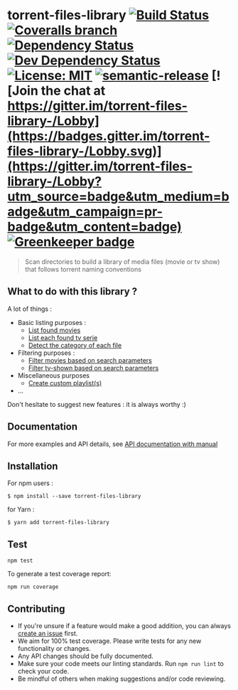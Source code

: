 # torrent-files-library [![Build Status](https://img.shields.io/travis/jy95/torrent-files-library.svg)](https://travis-ci.org/jy95/torrent-files-library)  [![Coveralls branch](https://img.shields.io/coveralls/jy95/torrent-files-library/master.svg)](https://coveralls.io/github/jy95/torrent-files-library?branch=master) [![Dependency Status](https://img.shields.io/david/jy95/torrent-files-library.svg)](https://david-dm.org/jy95/torrent-files-library)  [![Dev Dependency Status](https://img.shields.io/david/dev/jy95/torrent-files-library.svg)](https://david-dm.org/jy95/torrent-files-library?type=dev) [![License: MIT](https://img.shields.io/badge/License-MIT-yellow.svg)](https://opensource.org/licenses/MIT)  [![semantic-release](https://img.shields.io/badge/%20%20%F0%9F%93%A6%F0%9F%9A%80-semantic--release-e10079.svg)](https://github.com/semantic-release/semantic-release) [![Join the chat at https://gitter.im/torrent-files-library-/Lobby](https://badges.gitter.im/torrent-files-library-/Lobby.svg)](https://gitter.im/torrent-files-library-/Lobby?utm_source=badge&utm_medium=badge&utm_campaign=pr-badge&utm_content=badge)  [![Greenkeeper badge](https://badges.greenkeeper.io/jy95/torrent-files-library.svg)](https://greenkeeper.io/)
> Scan directories to build a library of media files (movie or tv show) that follows torrent naming conventions

## What to do with this library ?

A lot of things :
* Basic listing purposes :
    * [List found movies](https://jy95.github.io/torrent-files-library/manual/listFoundMovies.html)
    * [List each found tv serie](https://jy95.github.io/torrent-files-library/manual/listEachTvSerie.html)
    * [Detect the category of each file](https://jy95.github.io/torrent-files-library/manual/getCategoryForEachFile.html)
* Filtering purposes :
    * [Filter movies based on search parameters](https://jy95.github.io/torrent-files-library/manual/filterMoviesByParameters.html)
    * [Filter tv-shown based on search parameters](https://jy95.github.io/torrent-files-library/manual/filterTvSeriesByParameters.html)
* Miscellaneous purposes
    * [Create custom playlist(s)](https://jy95.github.io/torrent-files-library/manual/createPlaylist.html)
* ...

Don't hesitate to suggest new features : it is always worthy :)

## Documentation
For more examples and API details, see [API documentation with manual](https://jy95.github.io/torrent-files-library/)

## Installation

For npm users :

```shell
$ npm install --save torrent-files-library
```

for Yarn :
```shell
$ yarn add torrent-files-library
```

## Test

```shell
npm test
```

To generate a test coverage report:

```shell
npm run coverage
```
## Contributing

* If you're unsure if a feature would make a good addition, you can always [create an issue](https://github.com/jy95/torrent-files-library/issues/new) first.
* We aim for 100% test coverage. Please write tests for any new functionality or changes.
* Any API changes should be fully documented.
* Make sure your code meets our linting standards. Run `npm run lint` to check your code.
* Be mindful of others when making suggestions and/or code reviewing.